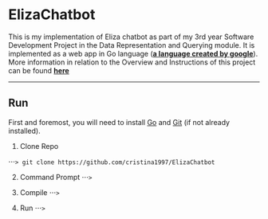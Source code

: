 # ElizaChatbot
This is my implementation of Eliza chatbot as part of my 3rd year Software Development Project in the Data Representation and Querying module. 
It is implemented as a web app in Go language (**[a language created by google](https://en.wikipedia.org/wiki/Go_(programming_language))**).
More information in relation to the Overview and Instructions of this project can be found **[here](https://data-representation.github.io/problems/project.html)**

***
## Run
First and foremost, you will need to install [Go](https://golang.org/dl/) and [Git](https://git-scm.com/book/en/v2/Getting-Started-Installing-Git) (if not already installed).

1. Clone Repo

⋅⋅⋅```> git clone https://github.com/cristina1997/ElizaChatbot```

2. Command Prompt
⋅⋅⋅```> ```

3. Compile
⋅⋅⋅```> ```

4. Run
⋅⋅⋅```> ```




